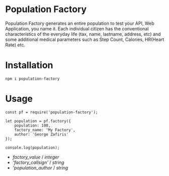 # Population Factory

Population Factory generates an entire population to test your API, Web Application, you name it. Each individual citizen has the conventional characteristics of the everyday life (tax, name, lastname, address, etc) and some additional medical parameters such as Step Count, Calories, HR(Heart Rate) etc.

# Installation

` npm i population-factory `

# Usage 
```
const pf = require('population-factory');

let population = pf.factory({
    population: 100,
    factory_name: 'My Factory',
    author: 'George Zafiris'
});

console.log(population);
```


* *factory_value* / *integer*
* *'factory_callsign'* / *string*
* *'population_author* / *string*
